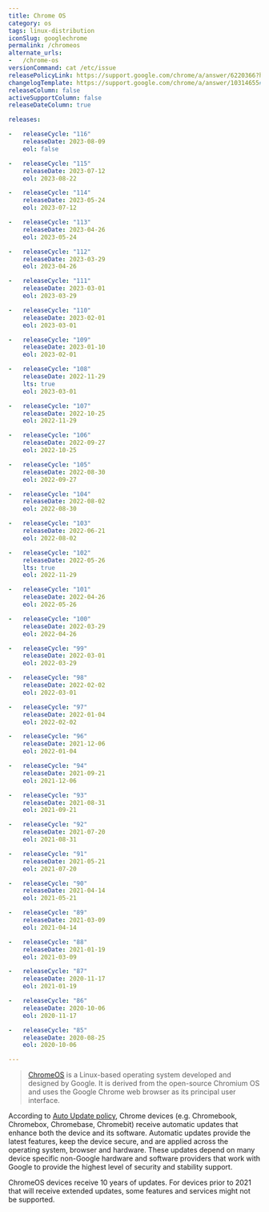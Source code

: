 ```yaml
---
title: Chrome OS
category: os
tags: linux-distribution
iconSlug: googlechrome
permalink: /chromeos
alternate_urls:
-   /chrome-os
versionCommand: cat /etc/issue
releasePolicyLink: https://support.google.com/chrome/a/answer/6220366?hl=en
changelogTemplate: https://support.google.com/chrome/a/answer/10314655#__RELEASE_CYCLE__
releaseColumn: false
activeSupportColumn: false
releaseDateColumn: true

releases:

-   releaseCycle: "116"
    releaseDate: 2023-08-09
    eol: false

-   releaseCycle: "115"
    releaseDate: 2023-07-12
    eol: 2023-08-22

-   releaseCycle: "114"
    releaseDate: 2023-05-24
    eol: 2023-07-12

-   releaseCycle: "113"
    releaseDate: 2023-04-26
    eol: 2023-05-24

-   releaseCycle: "112"
    releaseDate: 2023-03-29
    eol: 2023-04-26

-   releaseCycle: "111"
    releaseDate: 2023-03-01
    eol: 2023-03-29

-   releaseCycle: "110"
    releaseDate: 2023-02-01
    eol: 2023-03-01

-   releaseCycle: "109"
    releaseDate: 2023-01-10
    eol: 2023-02-01

-   releaseCycle: "108"
    releaseDate: 2022-11-29
    lts: true
    eol: 2023-03-01

-   releaseCycle: "107"
    releaseDate: 2022-10-25
    eol: 2022-11-29

-   releaseCycle: "106"
    releaseDate: 2022-09-27
    eol: 2022-10-25

-   releaseCycle: "105"
    releaseDate: 2022-08-30
    eol: 2022-09-27

-   releaseCycle: "104"
    releaseDate: 2022-08-02
    eol: 2022-08-30

-   releaseCycle: "103"
    releaseDate: 2022-06-21
    eol: 2022-08-02

-   releaseCycle: "102"
    releaseDate: 2022-05-26
    lts: true
    eol: 2022-11-29 

-   releaseCycle: "101"
    releaseDate: 2022-04-26
    eol: 2022-05-26

-   releaseCycle: "100"
    releaseDate: 2022-03-29
    eol: 2022-04-26

-   releaseCycle: "99"
    releaseDate: 2022-03-01
    eol: 2022-03-29

-   releaseCycle: "98"
    releaseDate: 2022-02-02
    eol: 2022-03-01

-   releaseCycle: "97"
    releaseDate: 2022-01-04
    eol: 2022-02-02

-   releaseCycle: "96"
    releaseDate: 2021-12-06
    eol: 2022-01-04

-   releaseCycle: "94"
    releaseDate: 2021-09-21
    eol: 2021-12-06

-   releaseCycle: "93"
    releaseDate: 2021-08-31
    eol: 2021-09-21

-   releaseCycle: "92"
    releaseDate: 2021-07-20
    eol: 2021-08-31

-   releaseCycle: "91"
    releaseDate: 2021-05-21
    eol: 2021-07-20

-   releaseCycle: "90"
    releaseDate: 2021-04-14
    eol: 2021-05-21

-   releaseCycle: "89"
    releaseDate: 2021-03-09
    eol: 2021-04-14

-   releaseCycle: "88"
    releaseDate: 2021-01-19
    eol: 2021-03-09

-   releaseCycle: "87"
    releaseDate: 2020-11-17
    eol: 2021-01-19

-   releaseCycle: "86"
    releaseDate: 2020-10-06
    eol: 2020-11-17

-   releaseCycle: "85"
    releaseDate: 2020-08-25
    eol: 2020-10-06

---
```

> [ChromeOS](https://www.google.com/chromebook/chrome-os/) is a Linux-based operating system developed and designed by Google. It is derived from the open-source Chromium OS and uses the Google Chrome web browser as its principal user interface.

According to [Auto Update policy](https://support.google.com/chrome/a/answer/6220366?hl=en), Chrome devices (e.g. Chromebook, Chromebox, Chromebase, Chromebit) receive automatic updates that enhance both the device and its software. Automatic updates provide the latest features, keep the device secure, and are applied across the operating system, browser and hardware. These updates depend on many device specific non-Google hardware and software providers that work with Google to provide the highest level of security and stability support.

ChromeOS devices receive 10 years of updates.
For devices prior to 2021 that will receive extended updates, some features and services might not be supported. 
